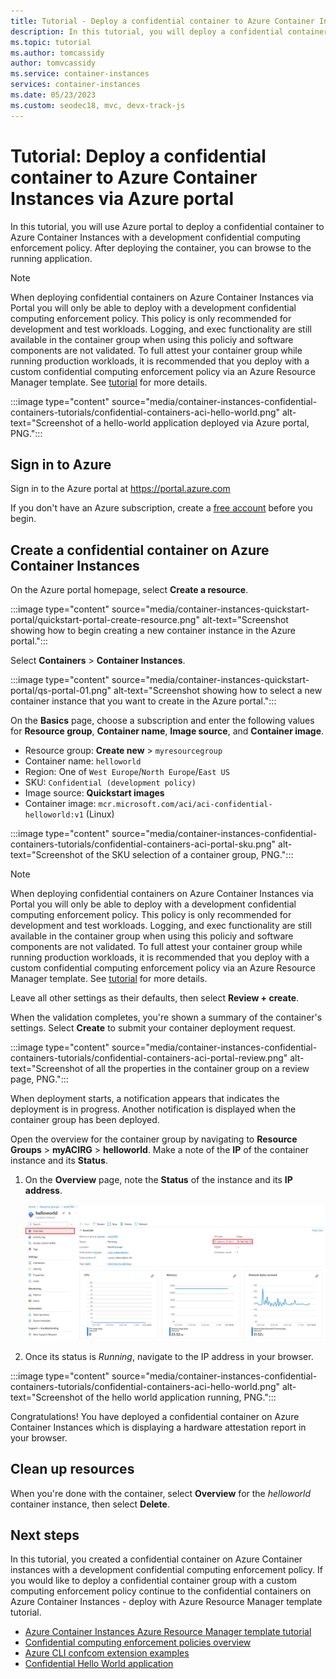 ```yaml
---
title: Tutorial - Deploy a confidential container to Azure Container Instances via Azure portal
description: In this tutorial, you will deploy a confidential container with a development policy to Azure Container Instances via Azure portal.
ms.topic: tutorial
ms.author: tomcassidy
author: tomvcassidy
ms.service: container-instances
services: container-instances
ms.date: 05/23/2023
ms.custom: seodec18, mvc, devx-track-js
---
```


# Tutorial: Deploy a confidential container to Azure Container Instances via Azure portal

In this tutorial, you will use Azure portal to deploy a confidential container to Azure Container Instances with a development confidential computing enforcement policy. After deploying the container, you can browse to the running application. 

> [!NOTE]
> When deploying confidential containers on Azure Container Instances via Portal you will only be able to deploy with a development confidential computing enforcement policy. This policy is only recommended for development and test workloads. Logging,  and exec functionality are still available in the container group when using this policiy and software components are not validated. To full attest your container group while running production workloads, it is recommended that you deploy with a custom confidential computing enforcement policy via an Azure Resource Manager template. See [tutorial](./container-instances-tutorial-deploy-confidential-containers-cce-arm.md) for more details.

:::image type="content" source="media/container-instances-confidential-containers-tutorials/confidential-containers-aci-hello-world.png" alt-text="Screenshot of a hello-world application deployed via Azure portal, PNG.":::

## Sign in to Azure 

Sign in to the Azure portal at https://portal.azure.com

If you don't have an Azure subscription, create a [free account][azure-free-account] before you begin.

## Create a confidential container on Azure Container Instances 

On the Azure portal homepage, select **Create a resource**.

:::image type="content" source="media/container-instances-quickstart-portal/quickstart-portal-create-resource.png" alt-text="Screenshot showing how to begin creating a new container instance in the Azure portal.":::

Select **Containers** > **Container Instances**.

:::image type="content" source="media/container-instances-quickstart-portal/qs-portal-01.png" alt-text="Screenshot showing how to select a new container instance that you want to create in the Azure portal.":::

On the **Basics** page, choose a subscription and enter the following values for **Resource group**, **Container name**, **Image source**, and **Container image**.

* Resource group: **Create new** > `myresourcegroup`
* Container name: `helloworld`
* Region: One of `West Europe`/`North Europe`/`East US`
* SKU: `Confidential (development policy)`
* Image source: **Quickstart images**
* Container image: `mcr.microsoft.com/aci/aci-confidential-helloworld:v1` (Linux)

:::image type="content" source="media/container-instances-confidential-containers-tutorials/confidential-containers-aci-portal-sku.png" alt-text="Screenshot of the SKU selection of a container group, PNG.":::

> [!NOTE]
> When deploying confidential containers on Azure Container Instances via Portal you will only be able to deploy with a development confidential computing enforcement policy. This policy is only recommended for development and test workloads. Logging,  and exec functionality are still available in the container group when using this policiy and software components are not validated. To full attest your container group while running production workloads, it is recommended that you deploy with a custom confidential computing enforcement policy via an Azure Resource Manager template. See [tutorial](./container-instances-tutorial-deploy-confidential-containers-cce-arm.md) for more details.

Leave all other settings as their defaults, then select **Review + create**.

When the validation completes, you're shown a summary of the container's settings. Select **Create** to submit your container deployment request.

:::image type="content" source="media/container-instances-confidential-containers-tutorials/confidential-containers-aci-portal-review.png" alt-text="Screenshot of all the properties in the container group on a review page, PNG.":::

When deployment starts, a notification appears that indicates the deployment is in progress. Another notification is displayed when the container group has been deployed.

Open the overview for the container group by navigating to **Resource Groups** > **myACIRG** > **helloworld**. Make a note of the **IP** of the container instance and its **Status**.

1. On the **Overview** page, note the **Status** of the instance and its **IP address**.

    ![Screenshot of overview page for container group instance, PNG.](media/container-instances-confidential-containers-tutorials/confidential-containers-cce-portal.png)

2. Once its status is *Running*, navigate to the IP address in your browser. 

:::image type="content" source="media/container-instances-confidential-containers-tutorials/confidential-containers-aci-hello-world.png" alt-text="Screenshot of the hello world application running, PNG.":::

Congratulations! You have deployed a confidential container on Azure Container Instances which is displaying a hardware attestation report in your browser. 

## Clean up resources

When you're done with the container, select **Overview** for the *helloworld* container instance, then select **Delete**.

## Next steps

In this tutorial, you created a confidential container on Azure Container instances with a development confidential computing enforcement policy. If you would like to deploy a confidential container group with a custom computing enforcement policy continue to the confidential containers on Azure Container Instances - deploy with Azure Resource Manager template tutorial. 


* [Azure Container Instances Azure Resource Manager template tutorial](./container-instances-tutorial-deploy-confidential-containers-cce-arm.md)
* [Confidential computing enforcement policies overview](./container-instances-confidential-overview.md)
* [Azure CLI confcom extension examples](https://github.com/Azure/azure-cli-extensions/blob/main/src/confcom/azext_confcom/README.md)
* [Confidential Hello World application](https://aka.ms/ccacihelloworld)

<!-- LINKS - External -->
[azure-free-account]: https://azure.microsoft.com/free/
